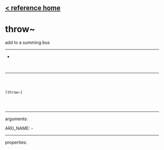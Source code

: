 [< reference home](ceammc_lib.html)
---

# throw~


add to a summing bus

---

-
<br>


---


```



[throw~]


            
```

---
arguments:

ARG_NAME: -<br>

---
properties:


